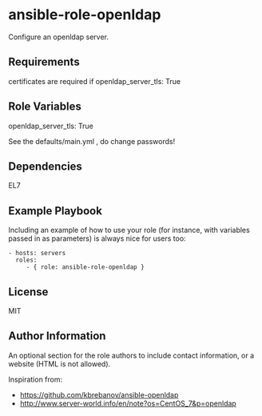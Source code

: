 ansible-role-openldap
=========

Configure an openldap server.

Requirements
------------

certificates are required if openldap_server_tls: True


Role Variables
--------------

openldap_server_tls: True

See the defaults/main.yml , do change passwords!

Dependencies
------------

EL7


Example Playbook
----------------

Including an example of how to use your role (for instance, with variables passed in as parameters) is always nice for users too:

    - hosts: servers
      roles:
         - { role: ansible-role-openldap }

License
-------

MIT

Author Information
------------------

An optional section for the role authors to include contact information, or a website (HTML is not allowed).

Inspiration from:
 - https://github.com/kbrebanov/ansible-openldap
 - http://www.server-world.info/en/note?os=CentOS_7&p=openldap
